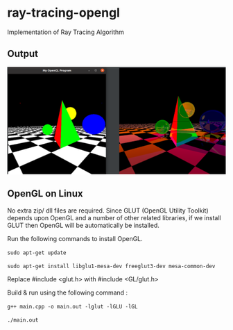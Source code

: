 # ray-tracing-opengl
Implementation of Ray Tracing Algorithm
## Output
![output](images/output.png)
## OpenGL on Linux
No extra zip/ dll files are required.
Since GLUT (OpenGL Utility Toolkit) depends upon OpenGL and a number of other related libraries, if we install GLUT then OpenGL will be automatically be installed.

Run the following commands to install OpenGL.

`sudo apt-get update`

`sudo apt-get install libglu1-mesa-dev freeglut3-dev mesa-common-dev`

Replace #include <glut.h> with #include <GL/glut.h>

Build & run using the following command :

`g++ main.cpp -o main.out -lglut -lGLU -lGL`

`./main.out`


